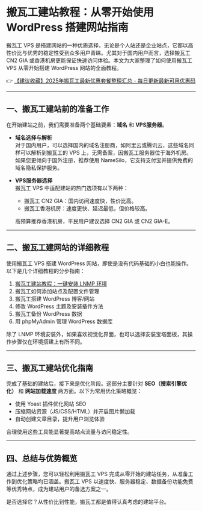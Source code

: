 # 搬瓦工建站教程：从零开始使用 WordPress 搭建网站指南

搬瓦工 VPS 是搭建网站的一种优质选择，无论是个人站还是企业站点，它都以高性价比与优秀的稳定性受到众多用户青睐。尤其对于国内用户而言，选择搬瓦工 CN2 GIA 或香港机房更能保证快速访问体验。本文为大家整理了如何使用搬瓦工 VPS 从零开始搭建 WordPress 网站的全面教程。

👉 [【建议收藏】2025年搬瓦工最新优惠套餐整理汇总 - 每日更新最新可用优惠码](https://bit.ly/banwagon)

---

## 一、搬瓦工建站前的准备工作

在开始建站之前，我们需要准备两个基础要素：**域名** 和 **VPS服务器**。

- **域名选择与解析**  
  对于国内用户，可以选择国内的域名注册商，如阿里云或腾讯云，这些域名同样可以解析到搬瓦工的 VPS 上，无需备案，因搬瓦工服务器位于海外机房。如果您更倾向于国外注册，推荐使用 NameSilo，它支持支付宝并提供免费的域名隐私保护服务。

- **VPS服务器选择**  
  搬瓦工 VPS 中适配建站的热门选项有以下两种：
  - 搬瓦工 CN2 GIA：国内访问速度快，性价比高。
  - 搬瓦工香港机房：速度更快、延迟最低，但价格较高。
  
  高预算推荐香港机房，平民用户建议选择 CN2 GIA 或 CN2 GIA-E。

---

## 二、搬瓦工建网站的详细教程

使用搬瓦工 VPS 搭建 WordPress 网站，即使是没有代码基础的小白也能操作。以下是几个详细教程的分步指南：

1. [搬瓦工建站教程：一键安装 LNMP 环境](https://bit.ly/banwagon)  
2. 搬瓦工如何添加站点及配置文件管理  
3. 搬瓦工搭建 WordPress 博客/网站  
4. 修改 WordPress 主题及安装插件方法  
5. 搬瓦工备份 WordPress 数据  
6. 用 phpMyAdmin 管理 WordPress 数据库  

除了 LNMP 环境安装外，如果喜欢视觉化界面，也可以选择安装宝塔面板，其操作步骤仅在环境搭建上有所不同。

---

## 三、搬瓦工建站优化指南

完成了基础的建站后，接下来是优化阶段。这部分主要针对 **SEO（搜索引擎优化）** 和 **网站加载速度** 两方面。以下为常用优化策略概览：

- 使用 Yoast 插件优化网站 SEO  
- 压缩网站资源（JS/CSS/HTML）并开启图片懒加载  
- 自动创建文章目录，提升用户浏览体验  

合理使用这些工具能显著提高站点流量与访问稳定性。

---

## 四、总结与优势概览

通过上述步骤，您可以轻松利用搬瓦工 VPS 完成从零开始的建站任务，从准备工作到优化策略均已涵盖。搬瓦工 VPS 以速度快、服务器稳定、数据备份功能免费等优秀特点，成为建站用户的备选方案之一。

是否选择它？从性价比到性能，搬瓦工都是值得认真考虑的建站平台。